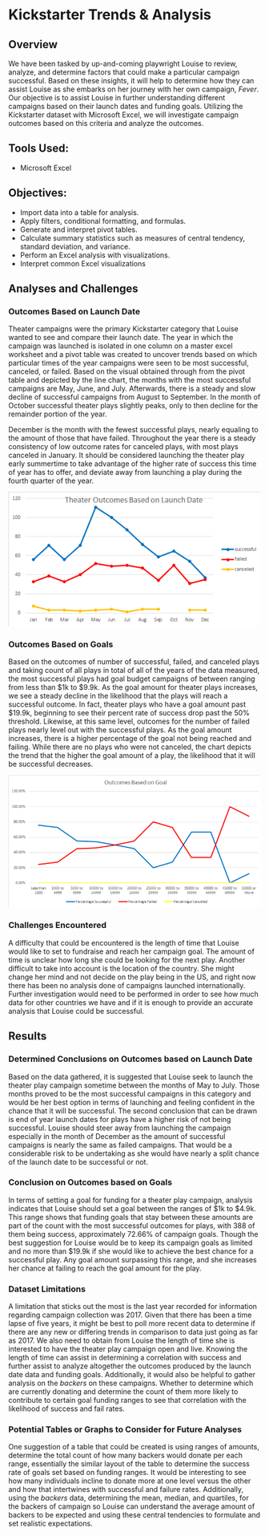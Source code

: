 # Kickstarter Trends & Analysis

## Overview
We have been tasked by up-and-coming playwright Louise to review, analyze, and determine factors that could make a particular campaign successful. Based on these insights, it will help to determine how they can assist Louise as she embarks on her journey with her own campaign, *Fever*. Our objective is to assist Louise in further understanding different campaigns based on their launch dates and funding goals. Utilizing the Kickstarter dataset with Microsoft Excel, we will investigate campaign outcomes based on this criteria and analyze the outcomes. 

## Tools Used:
- Microsoft Excel

## Objectives:
- Import data into a table for analysis.
- Apply filters, conditional formatting, and formulas.
- Generate and interpret pivot tables.
- Calculate summary statistics such as measures of central tendency, standard deviation, and variance.
- Perform an Excel analysis with visualizations.
- Interpret common Excel visualizations

## Analyses and Challenges

### Outcomes Based on Launch Date
Theater campaigns were the primary Kickstarter category that Louise wanted to see and compare their launch date. The year in which the campaign was launched is isolated in one column on a master excel worksheet and a pivot table was created to uncover trends based on which particular times of the year campaigns were seen to be most successful, canceled, or failed. Based on the visual obtained through from the pivot table and depicted by the line chart, the months with the most successful campaigns are May, June, and July. Afterwards, there is a steady and slow decline of successful campaigns from August to September. In the month of October successful theater plays slightly peaks, only to then decline for the remainder portion of the year. 

December is the month with the fewest successful plays, nearly equaling to the amount of those that have failed. Throughout the year there is a steady consistency of low outcome rates for canceled plays, with most plays canceled in January. It should be considered launching the theater play early summertime to take advantage of the higher rate of success this time of year has to offer, and deviate away from launching a play during the fourth quarter of the year. 

![launch](Resources/Theater_Outcomes_vs_Launch.png)

### Outcomes Based on Goals
Based on the outcomes of number of successful, failed, and canceled plays and taking count of all plays in total of all of the years of the data measured, the most successful plays had goal budget campaigns of between ranging from less than $1k to $9.9k. As the goal amount for theater plays increases, we see a steady decline in the likelihood that the plays will reach a successful outcome. In fact, theater plays who have a goal amount past $19.9k, beginning to see their percent rate of success drop past the 50% threshold. Likewise, at this same level, outcomes for the number of failed plays nearly level out with the successful plays. As the goal amount increases, there is a higher percentage of the goal not being reached and failing. While there are no plays who were not canceled, the chart depicts the trend that the higher the goal amount of a play, the likelihood that it will be successful decreases. 

![goals](Resources/Outcomes_vs_Goals.png)

### Challenges Encountered
A difficulty that could be encountered is the length of time that Louise would like to set to fundraise and reach her campaign goal. The amount of time is unclear how long she could be looking for the next play. Another difficult to take into account is the location of the country. She might change her mind and not decide on the play being in the US, and right now there has been no analysis done of campaigns launched internationally. Further investigation would need to be performed in order to see how much data for other countries we have and if it is enough to provide an accurate analysis that Louise could be successful. 

## Results

### Determined Conclusions on Outcomes based on Launch Date
Based on the data gathered, it is suggested that Louise seek to launch the theater play campaign sometime between the months of May to July. Those months proved to be the most successful campaigns in this category and would be her best option in terms of launching and feeling confident in the chance that it will be successful. The second conclusion that can be drawn is end of year launch dates for plays have a higher risk of not being successful. Louise should steer away from launching the campaign especially in the month of December as the amount of successful campaigns is nearly the same as failed campaigns. That would be a considerable risk to be undertaking as she would have nearly a split chance of the launch date to be successful or not. 

### Conclusion on Outcomes based on Goals
In terms of setting a goal for funding for a theater play campaign, analysis indicates that Louise should set a goal between the ranges of $1k to $4.9k. This range shows that funding goals that stay between these amounts are part of the count with the most successful outcomes for plays, with 388 of them being success, approximately 72.66% of campaign goals. Though the best suggestion for Louise would be to keep its campaign goals as limited and no more than $19.9k if she would like to achieve the best chance for a successful play. Any goal amount surpassing this range, and she increases her chance at failing to reach the goal amount for the play. 

### Dataset Limitations
A limitation that sticks out the most is the last year recorded for information regarding campaign collection was 2017. Given that there has been a time lapse of five years, it might be best to poll more recent data to determine if there are any new or differing trends in comparison to data just going as far as 2017. We also need to obtain from Louise the length of time she is interested to have the theater play campaign open and live. Knowing the length of time can assist in determining a correlation with success and further assist to analyze altogether the outcomes produced by the launch date data and funding goals. Additionally, it would also be helpful to gather analysis on the *backers* on these campaigns.  Whether to determine which are currently donating and determine the count of them more likely to contribute to certain goal funding ranges to see that correlation with the likelihood of success and fail rates. 

### Potential Tables or Graphs to Consider for Future Analyses
One suggestion of a table that could be created is using ranges of amounts, determine the total count of how many backers would donate per each range, essentially the similar layout of the table to determine the success rate of goals set based on funding ranges. It would be interesting to see how many individuals incline to donate more at one level versus the other and how that intertwines with successful and failure rates. Additionally, using the *backers* data, determining the mean, median, and quartiles, for the backers of campaign so Louise can understand the average amount of backers to be expected and using these central tendencies to formulate and set realistic expectations. 
